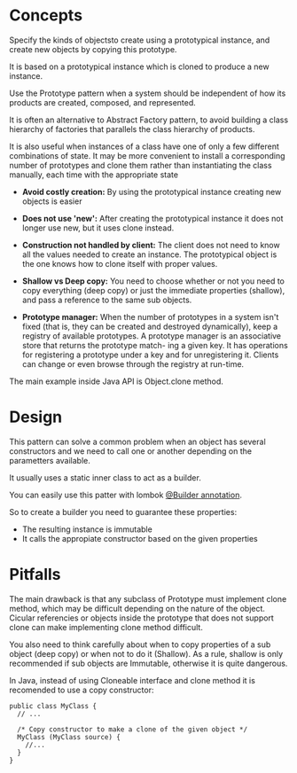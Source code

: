 # Concepts

Specify the kinds of objectsto create using a prototypical instance, and
create new objects by copying this prototype.

It is based on a prototypical instance which is cloned to produce a new instance. 

Use the Prototype pattern when a system should be independent of how its products are created, composed, and represented.

It is often an alternative to Abstract Factory pattern, to avoid building a class hierarchy of factories that parallels the class hierarchy of products.

It is also useful when instances of a class have one of only a few different combinations of state. It may be more convenient to install a corresponding number of prototypes and clone them rather than instantiating the class manually, each time with the appropriate state

* **Avoid costly creation:** By using the prototypical instance creating new objects is easier

* **Does not use 'new':** After creating the prototypical instance it does not longer use new, but it uses clone instead.

* **Construction not handled by client:** The client does not need to know all the values needed to create an instance. The prototypical object is the one knows how to clone itself with proper values.

* **Shallow vs Deep copy:** You need to choose whether or not you need to copy everything (deep copy) or just the immediate properties (shallow), and pass a reference to the same sub objects.

* **Prototype manager:** When the number of prototypes in a system isn't fixed (that is, they can be created and destroyed dynamically), keep a registry of available prototypes. A prototype manager is an associative store that returns the prototype match- ing a given key. It has operations for registering a prototype under a key and for unregistering it. Clients can change or even browse through the registry at run-time. 

The main example inside Java API is Object.clone method.

# Design

This pattern can solve a common problem when an object has several constructors and we need to call one or another depending on the parametters available.

It usually uses a static inner class to act as a builder.

You can easily use this patter with lombok [@Builder annotation](https://projectlombok.org/features/Builder).

So to create a builder you need to guarantee these properties:
* The resulting instance is immutable
* It calls the appropiate constructor based on the given properties

# Pitfalls

The main drawback is that any subclass of Prototype must implement clone method, which may be difficult depending on the nature of the object.
Cicular referencies or objects inside the prototype that does not support clone can make implementing clone method difficult.

You also need to think carefully about when to copy properties of a sub object (deep copy) or when not to do it (Shallow). As a rule, shallow is only recommended if sub objects are Immutable, otherwise it is quite dangerous.

In Java, instead of using Cloneable interface and clone method it is recomended to use a copy constructor:

```
public class MyClass {
  // ...

  /* Copy constructor to make a clone of the given object */
  MyClass (MyClass source) {
    //...
  }
}
```
